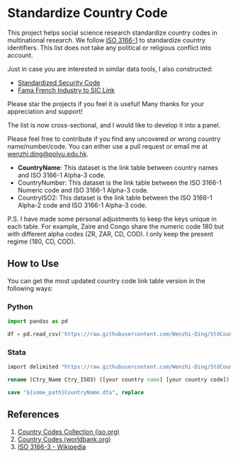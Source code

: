 # Standardize Country Code

This project helps social science research standardize country codes in multinational research. We follow [ISO 3166-1](https://www.iso.org/iso-3166-country-codes.html) to standardize country identifiers. This list does not take any political or religious conflict into account.

Just in case you are interested in similar data tools, I also constructed:
- [Standardized Security Code](https://github.com/Wenzhi-Ding/Std_Security_Code)
- [Fama French Industry to SIC Link](https://github.com/Wenzhi-Ding/FamaFrenchIndustry)

Please star the projects if you feel it is useful! Many thanks for your appreciation and support!


The list is now cross-sectional, and I would like to develop it into a panel.

Please feel free to contribute if you find any uncovered or wrong country name/number/code. You can either use a pull request or email me at wenzhi.ding@polyu.edu.hk.

- **CountryName**: This dataset is the link table between country names and ISO 3166-1 Alpha-3 code.
- CountryNumber: This dataset is the link table between the ISO 3166-1 Numeric code and ISO 3166-1 Alpha-3 code.
- CountryISO2: This dataset is the link table between the ISO 3166-1 Alpha-2 code and ISO 3166-1 Alpha-3 code.

P.S. I have made some personal adjustments to keep the keys unique in each table. For example, Zaire and Congo share the numeric code 180 but with different alpha codes (ZR, ZAR, CD, COD). I only keep the present regime (180, CD, COD).

## How to Use

You can get the most updated country code link table version in the following ways:

### Python

```python
import pandas as pd

df = pd.read_csv('https://raw.githubusercontent.com/Wenzhi-Ding/StdCountryCode/main/CountryName.csv', encoding='utf-8')  # Please use UTF-8 encoding.
```

### Stata

```stata
import delimited "https://raw.githubusercontent.com/Wenzhi-Ding/StdCountryCode/main/CountryName.csv", clear

rename (Ctry_Name Ctry_ISO3) ([your country name] [your country code])

save "${some_path}CountryName.dta", replace
```


## References

1. [Country Codes Collection (iso.org)](https://www.iso.org/obp/ui/#iso:pub:PUB500001:en)
2. [Country Codes (worldbank.org)](https://wits.worldbank.org/wits/wits/witshelp/content/codes/country_codes.htm)
3. [ISO 3166-3 - Wikipedia](https://en.wikipedia.org/wiki/ISO_3166-3)

